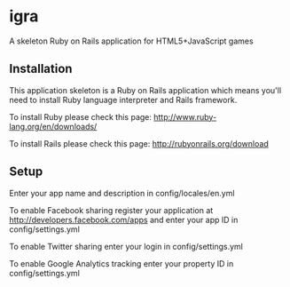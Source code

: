igra
====

A skeleton Ruby on Rails application for HTML5+JavaScript games

Installation
------------

This application skeleton is a Ruby on Rails application which means you'll need to install Ruby language interpreter and Rails framework.

To install Ruby please check this page: http://www.ruby-lang.org/en/downloads/

To install Rails please check this page: http://rubyonrails.org/download

Setup
-----

Enter your app name and description in config/locales/en.yml

To enable Facebook sharing register your application at http://developers.facebook.com/apps and enter your app ID in config/settings.yml

To enable Twitter sharing enter your login in config/settings.yml

To enable Google Analytics tracking enter your property ID in config/settings.yml